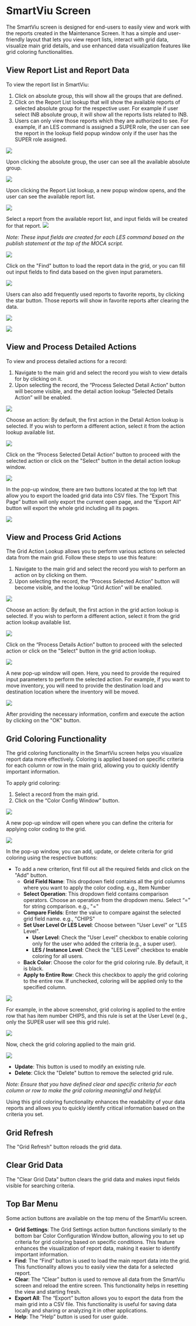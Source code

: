 # SmartViu Screen

The SmartViu screen is designed for end-users to easily view and work with the reports created in the Maintenance Screen. It has a simple and user-friendly layout that lets you view report lists, interact with grid data, visualize main grid details, and use enhanced data visualization features like grid coloring functionalities.

## View Report List and Report Data

To view the report list in SmartViu:

1. Click on absolute group, this will show all the groups that are defined. 
2. Click on the Report List lookup that will show the available reports of selected absolute group for the respective user. For example if user select INB absolute group, it will show all the reports lists related to INB. 
3. Users can only view those reports which they are authorized to see. For example, if an LES command is assigned a SUPER role, the user can see the report in the lookup field popup window only if the user has the SUPER role assigned.

![](Images/fig7.png)

Upon clicking the absolute group, the user can see all the available absolute group.

![](Images/fig7a.png)

Upon clicking the Report List lookup, a new popup window opens, and the user can see the available report list.

![](Images/fig8.png)

Select a report from the available report list, and input fields will be created for that report.
![](Images/fig9.png)

*Note: These input fields are created for each LES command based on the publish statement at the top of the MOCA script.*

![](Images/fig10.png)

Click on the "Find" button to load the report data in the grid, or you can fill out input fields to find data based on the given input parameters.

![](Images/fig11.png)

Users can also add frequently used reports to favorite reports, by clicking the star button. Those reports will show in favorite reports after clearing the data. 

![](Images/fig8a.png)

![](Images/fig8b.png)

## View and Process Detailed Actions

To view and process detailed actions for a record:

1. Navigate to the main grid and select the record you wish to view details for by clicking on it.
2. Upon selecting the record, the “Process Selected Detail Action” button will become visible, and the detail action lookup “Selected Details Action” will be enabled.

![](Images/fig12.png)

Choose an action: By default, the first action in the Detail Action lookup is selected. If you wish to perform a different action, select it from the action lookup available list.

![](Images/fig13.png)

Click on the “Process Selected Detail Action” button to proceed with the selected action or click on the "Select" button in the detail action lookup window.

![](Images/fig14.png)

In the pop-up window, there are two buttons located at the top left that allow you to export the loaded grid data into CSV files. The “Export This Page” button will only export the current open page, and the “Export All” button will export the whole grid including all its pages.

![](Images/fig15.png)

## View and Process Grid Actions

The Grid Action Lookup allows you to perform various actions on selected data from the main grid. Follow these steps to use this feature:

1. Navigate to the main grid and select the record you wish to perform an action on by clicking on them.
2. Upon selecting the record, the “Process Selected Action” button will become visible, and the lookup “Grid Action” will be enabled.

![](Images/fig16.png)

Choose an action: By default, the first action in the grid action lookup is selected. If you wish to perform a different action, select it from the grid action lookup available list.

![](Images/fig17.png)

Click on the “Process Details Action” button to proceed with the selected action or click on the "Select" button in the grid action lookup.

![](Images/fig18.png)

A new pop-up window will open. Here, you need to provide the required input parameters to perform the selected action. For example, if you want to move inventory, you will need to provide the destination load and destination location where the inventory will be moved.

![](Images/fig19.png)

After providing the necessary information, confirm and execute the action by clicking on the "OK" button.

## Grid Coloring Functionality

The grid coloring functionality in the SmartViu screen helps you visualize report data more effectively. Coloring is applied based on specific criteria for each column or row in the main grid, allowing you to quickly identify important information.

To apply grid coloring:

1. Select a record from the main grid.
2. Click on the “Color Config Window” button.

![](Images/fig20.png)

A new pop-up window will open where you can define the criteria for applying color coding to the grid.

![](Images/fig21.png)

In the pop-up window, you can add, update, or delete criteria for grid coloring using the respective buttons:

- To add a new criterion, first fill out all the required fields and click on the "Add" button.
  - **Grid Field Name**: This dropdown field contains all the grid columns where you want to apply the color coding. e.g., Item Number
  - **Select Operation**: This dropdown field contains comparison operators. Choose an operation from the dropdown menu. Select “=” for string comparison. e.g., "="
  - **Compare Fields**: Enter the value to compare against the selected grid field name. e.g., "CHIPS"
  - **Set User Level Or LES Level**: Choose between "User Level" or "LES Level".
    - **User Level**: Check the "User Level" checkbox to enable coloring only for the user who added the criteria (e.g., a super user).
    - **LES / Instance Level**: Check the "LES Level" checkbox to enable coloring for all users.
  - **Back Color**: Choose the color for the grid coloring rule. By default, it is black.
  - **Apply to Entire Row**: Check this checkbox to apply the grid coloring to the entire row. If unchecked, coloring will be applied only to the specified column.

![](Images/fig22.png)

For example, in the above screenshot, grid coloring is applied to the entire row that has item number CHIPS, and this rule is set at the User Level (e.g., only the SUPER user will see this grid rule).

![](Images/fig23.png)

Now, check the grid coloring applied to the main grid.

![](Images/fig24.png)

- **Update**: This button is used to modify an existing rule.
- **Delete**: Click the "Delete" button to remove the selected grid rule.

*Note: Ensure that you have defined clear and specific criteria for each column or row to make the grid coloring meaningful and helpful.*

Using this grid coloring functionality enhances the readability of your data reports and allows you to quickly identify critical information based on the criteria you set.

## Grid Refresh

The "Grid Refresh" button reloads the grid data.

## Clear Grid Data

The "Clear Grid Data" button clears the grid data and makes input fields visible for searching criteria.

## Top Bar Menu

Some action buttons are available on the top menu of the SmartViu screen.

- **Grid Settings**: The Grid Settings action button functions similarly to the bottom bar Color Configuration Window button, allowing you to set up criteria for grid coloring based on specific conditions. This feature enhances the visualization of report data, making it easier to identify important information.
- **Find**: The “Find” button is used to load the main report data into the grid. This functionality allows you to easily view the data for a selected report.
- **Clear**: The “Clear” button is used to remove all data from the SmartViu screen and reload the entire screen. This functionality helps in resetting the view and starting fresh.
- **Export All**: The “Export” button allows you to export the data from the main grid into a CSV file. This functionality is useful for saving data locally and sharing or analyzing it in other applications.
- **Help**: The “Help” button is used for user guide.
